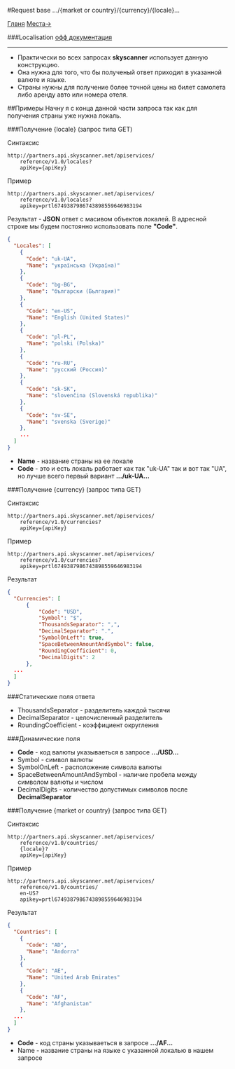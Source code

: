 #Request base .../{market or country}/{currency}/{locale}...

[Глвня](https://github.com/tolyaganzin/skyscanner-RU) [Места->](https://github.com/tolyaganzin/skyscanner-RU/blob/master/places/places.md)

###Localisation [офф документация](https://skyscanner.github.io/slate/#localisation)

-------------------------------------------------------------------------------------------------------------------

* Практически во всех запросах **skyscanner** использует данную конструкцию.
* Она нужна для того, что бы полученый ответ приходил в указанной валюте и языке.
* Страны нужны для получение более точной цены на билет самолета либо аренду авто или номера отеля.


##Примеры
Начну я с конца данной части запроса так как для получения страны уже нужна локаль.


###Получение {locale} (запрос типа GET)

Синтаксис
```
http://partners.api.skyscanner.net/apiservices/
    reference/v1.0/locales?
    apiKey={apiKey}
```

Пример
```
http://partners.api.skyscanner.net/apiservices/
    reference/v1.0/locales?
    apikey=prtl6749387986743898559646983194
```

Результат - **JSON** ответ с масивом объектов локалей. В адресной строке мы будем постоянно использовать поле **"Code"**.
```json
{
  "Locales": [
    {
      "Code": "uk-UA",
      "Name": "українська (Україна)"
    },   
    {
      "Code": "bg-BG",
      "Name": "български (България)"
    },
    {
      "Code": "en-US",
      "Name": "English (United States)"
    },
    {
      "Code": "pl-PL",
      "Name": "polski (Polska)"
    },
    {
      "Code": "ru-RU",
      "Name": "русский (Россия)"
    },
    {
      "Code": "sk-SK",
      "Name": "slovenčina (Slovenská republika)"
    },
    {
      "Code": "sv-SE",
      "Name": "svenska (Sverige)"
    },
    ...
  ]
}
```
* **Name** - название страны на ее локале
* **Code** - это и есть локаль работает как так "uk-UA" так и вот так "UA", но лучше всего первый вариант **.../uk-UA...**



###Получение {currency} (запрос типа GET)

Синтаксис
```
http://partners.api.skyscanner.net/apiservices/
    reference/v1.0/currencies?
    apiKey={apiKey}
```

Пример
```
http://partners.api.skyscanner.net/apiservices/
    reference/v1.0/currencies?
    apikey=prtl6749387986743898559646983194
```

Результат
```json
{
  "Currencies": [
      {
          "Code": "USD",
          "Symbol": "$",
          "ThousandsSeparator": ",",
          "DecimalSeparator": ".",
          "SymbolOnLeft": true,
          "SpaceBetweenAmountAndSymbol": false,
          "RoundingCoefficient": 0,
          "DecimalDigits": 2
      },
  ...
  ]
}
```
###Статические поля ответа
* ThousandsSeparator - разделитель каждой тысячи
* DecimalSeparator - целочисленный разделитель
* RoundingCoefficient - коэффициент округления

###Динамические поля
* **Code** - код валюты указываеться в запросе **.../USD...**
* Symbol - символ валюты
* SymbolOnLeft - расположение символа валюты
* SpaceBetweenAmountAndSymbol - наличие пробела между символом валюты и числом
* DecimalDigits - количество допустимых символов после **DecimalSeparator**


###Получение {market or country} (запрос типа GET)

Синтаксис
```
http://partners.api.skyscanner.net/apiservices/
    reference/v1.0/countries/
    {locale}?
    apiKey={apiKey}
```

Пример
```
http://partners.api.skyscanner.net/apiservices/
    reference/v1.0/countries/
    en-US?
    apikey=prtl6749387986743898559646983194
```

Результат
```json
{
  "Countries": [
    {
      "Code": "AD",
      "Name": "Andorra"
    },
    {
      "Code": "AE",
      "Name": "United Arab Emirates"
    },
    {
      "Code": "AF",
      "Name": "Afghanistan"
    },
  ...
  ]
}
```
* **Code** - код страны указываеться в запросе **.../AF...**
* Name - название страны на языке с указанной локалью в нашем запросе
